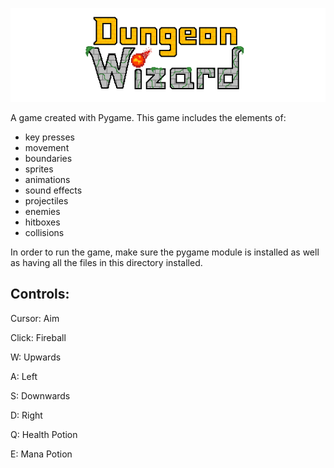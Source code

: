![Alt text](sprites/CroppedDungeonWizardLogo.png?raw=true "Dungeon Wizard")

A game created with Pygame. This game includes the elements of:
- key presses
- movement 
- boundaries
- sprites
- animations
- sound effects
- projectiles
- enemies
- hitboxes
- collisions 

In order to run the game, make sure the pygame module is installed as well as having all the files in this directory installed.

## Controls:
Cursor: Aim

Click: Fireball

W: Upwards

A: Left

S: Downwards

D: Right

Q: Health Potion

E: Mana Potion
